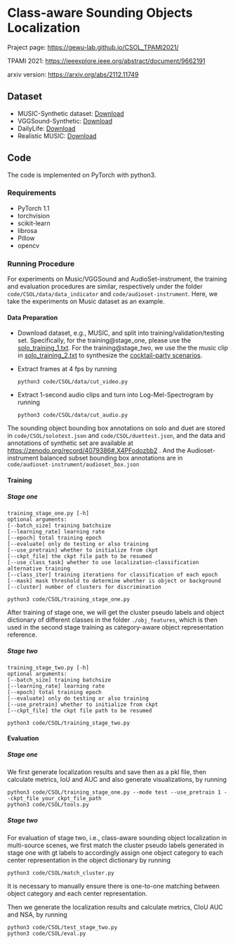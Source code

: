 # **Class-aware Sounding Objects Localization**
Praject page: https://gewu-lab.github.io/CSOL_TPAMI2021/

TPAMI 2021: https://ieeexplore.ieee.org/abstract/document/9662191

arxiv version: https://arxiv.org/abs/2112.11749


## **Dataset**

- MUSIC-Synthetic dataset: [Download](https://zenodo.org/record/4079386#.X4PFodozbb2)
- VGGSound-Synthetic: [Download](https://zenodo.org/record/6237158#.YhXUFZNBzao)
- DailyLife: [Download](https://zenodo.org/record/6235340#.YhWmtpNBw-Q)
- Realistic MUSIC: [Download](https://zenodo.org/record/6235313#.YhWmRZNBw-Q)

## **Code**

The code is implemented on PyTorch with python3. 

### Requirements

- PyTorch 1.1
- torchvision
- scikit-learn
- librosa
- Pillow
- opencv

### Running Procedure

For experiments on Music/VGGSound and AudioSet-instrument, the training and evaluation procedures are similar, respectively under the folder `code/CSOL/data/data_indicator` and `code/audioset-instrument`. Here, we take the experiments on Music dataset as an example.

#### Data Preparation

- Download dataset, e.g., MUSIC, and split into training/validation/testing set. Specifically, for the training@stage_one, please use the [solo_training_1.txt](https://github.com/DTaoo/Discriminative-Sounding-Objects-Localization/blob/master/music-exp/data/data_indicator/music/solo/solo_training_1.txt). For the training@stage_two, we use the the music clip in [solo_training_2.txt](https://github.com/DTaoo/Discriminative-Sounding-Objects-Localization/blob/master/music-exp/data/data_indicator/music/solo/solo_training_2.txt) to synthesize the [cocktail-party scenarios](https://zenodo.org/record/4079386#.X4PFodozbb2).

- Extract frames at 4 fps by running 

  ```
  python3 code/CSOL/data/cut_video.py
  ```

- Extract 1-second audio clips and turn into Log-Mel-Spectrogram by running

  ```
  python3 code/CSOL/data/cut_audio.py
  ```

The sounding object bounding box annotations on solo and duet are stored in `code/CSOL/solotest.json` and `code/CSOL/duettest.json`, and the data and annotations of synthetic set are available at https://zenodo.org/record/4079386#.X4PFodozbb2 . And the Audioset-instrument balanced subset bounding box annotations are in `code/audioset-instrument/audioset_box.json`

#### Training

##### Stage one

```
training_stage_one.py [-h]
optional arguments:
[--batch_size] training batchsize
[--learning_rate] learning rate
[--epoch] total training epoch
[--evaluate] only do testing or also training
[--use_pretrain] whether to initialize from ckpt
[--ckpt_file] the ckpt file path to be resumed
[--use_class_task] whether to use localization-classification alternative training
[--class_iter] training iterations for classification of each epoch
[--mask] mask threshold to determine whether is object or background
[--cluster] number of clusters for discrimination
```

```
python3 code/CSOL/training_stage_one.py
```

After training of stage one, we will get the cluster pseudo labels and object dictionary of different classes in the folder `./obj_features`, which is then used in the second stage training as category-aware object representation reference.

##### Stage two

```
training_stage_two.py [-h]
optional arguments:
[--batch_size] training batchsize
[--learning_rate] learning rate
[--epoch] total training epoch
[--evaluate] only do testing or also training
[--use_pretrain] whether to initialize from ckpt
[--ckpt_file] the ckpt file path to be resumed
```

```
python3 code/CSOL/training_stage_two.py
```

#### Evaluation

##### Stage one

We first generate localization results and save then as a pkl file, then calculate metrics, IoU and AUC and also generate visualizations, by running

```
python3 code/CSOL/training_stage_one.py --mode test --use_pretrain 1 --ckpt_file your_ckpt_file_path
python3 code/CSOL/tools.py
```

##### Stage two

For evaluation of stage two, i.e., class-aware sounding object localization in multi-source scenes, we first match the cluster pseudo labels generated in stage one with gt labels to accordingly assign one object category to each center representation in the object dictionary by running

```
python3 code/CSOL/match_cluster.py
```

It is necessary to manually ensure there is one-to-one matching between object category and each center representation.

Then we generate the localization results and calculate metrics, CIoU AUC and NSA, by running

```
python3 code/CSOL/test_stage_two.py
python3 code/CSOL/eval.py
```

